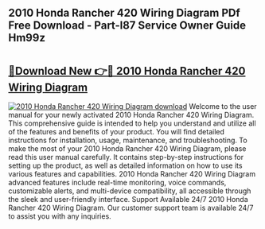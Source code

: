 ## 2010 Honda Rancher 420 Wiring Diagram PDf Free Download - Part-l87 Service Owner Guide Hm99z

# <h2><a href="http://dfr6trx.blite.top/?on=2010+Honda+Rancher+420+Wiring+Diagram">🔗Download New 👉🔴 2010 Honda Rancher 420 Wiring Diagram</a></h2>

[![2010 Honda Rancher 420 Wiring Diagram download](https://i.imgur.com/lujVjoI.png)](http://dfr6trx.blite.top/?on=2010+Honda+Rancher+420+Wiring+Diagram)
Welcome to the user manual for your newly activated 2010 Honda Rancher 420 Wiring Diagram. This comprehensive guide is intended to help you understand and utilize all of the features and benefits of your product. You will find detailed instructions for installation, usage, maintenance, and troubleshooting. To make the most of your 2010 Honda Rancher 420 Wiring Diagram, please read this user manual carefully. It contains step-by-step instructions for setting up the product, as well as detailed information on how to use its various features and capabilities. 2010 Honda Rancher 420 Wiring Diagram advanced features include real-time monitoring, voice commands, customizable alerts, and multi-device compatibility, all accessible through the sleek and user-friendly interface. Support Available 24/7 2010 Honda Rancher 420 Wiring Diagram. Our customer support team is available 24/7 to assist you with any inquiries.
